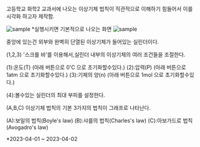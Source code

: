 고등학교 화학2 교과서에 나오는 이상기체 법칙이 직관적으로 이해하기 힘들어서 이를 시각화 하고자 제작함.

![sample](https://github.com/ppaong/idealGasLaw/assets/121099967/b6529f97-19a1-4a9c-89f0-1551df1bc0a2)
*실행시키면 기본적으로 나오는 화면
![sample](https://github.com/ppaong/idealGasLaw/assets/121099967/b63a6512-9fc9-48a7-96fa-ff72b161f438)

중앙에 있는건 외부와 완벽히 단열된 이상기체가 들어있는 실린더이다.

(1,2,3) '스크롤 바'를 이용해서,실린더 내부의 이상기체의 여러 조건들을 조절한다.

(1):온도(T) (아래 버튼으로 0'C 으로 초기화할수있다.)
(2):압력(P) (아래 버튼으로 1atm 으로 초기화할수있다.)
(3):기체의 양(n) (아래 버튼으로 1mol 으로 초기화할수있다.)

(4):볼수있는 실린더의 최대 부피를 설정한다.


(A,B,C) 이상기체 법칙의 기본 3가지의 법칙이 그래프로 나타난다.

(A):보일의 법칙(Boyle's law)
(B):샤를의 법칙(Charles's law)
(C):아보가드로 법칙(Avogadro's law)



*2023-04-01 ~ 2023-04-02
